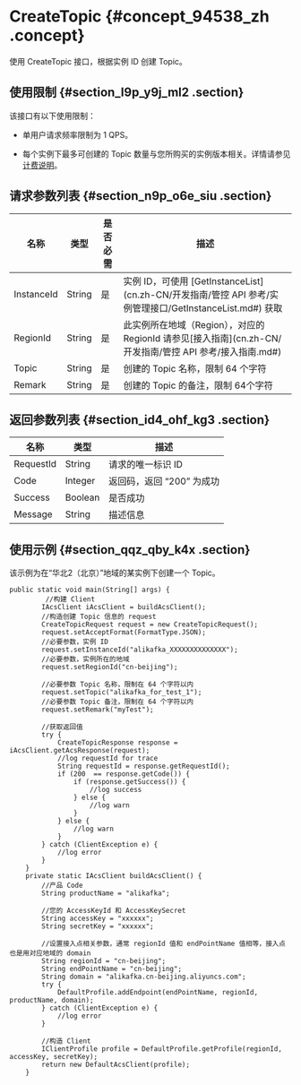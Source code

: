 # CreateTopic {#concept_94538_zh .concept}

使用 CreateTopic 接口，根据实例 ID 创建 Topic。

## 使用限制 {#section_l9p_y9j_ml2 .section}

该接口有以下使用限制：

-   单用户请求频率限制为 1 QPS。

-   每个实例下最多可创建的 Topic 数量与您所购买的实例版本相关。详情请参见[计费说明](../../../../cn.zh-CN/产品定价/计费说明.md#)。


## 请求参数列表 {#section_n9p_o6e_siu .section}

|名称|类型|是否必需|描述|
|--|--|----|--|
|InstanceId|String|是|实例 ID，可使用 [GetInstanceList](cn.zh-CN/开发指南/管控 API 参考/实例管理接口/GetInstanceList.md#) 获取|
|RegionId|String|是|此实例所在地域（Region），对应的 RegionId 请参见[接入指南](cn.zh-CN/开发指南/管控 API 参考/接入指南.md#)|
|Topic|String|是|创建的 Topic 名称，限制 64 个字符|
|Remark|String|是|创建的 Topic 的备注，限制 64个字符|

## 返回参数列表 {#section_id4_ohf_kg3 .section}

|名称|类型|描述|
|--|--|--|
|RequestId|String|请求的唯一标识 ID|
|Code|Integer|返回码，返回 “200” 为成功|
|Success|Boolean|是否成功|
|Message|String|描述信息|

## 使用示例 {#section_qqz_qby_k4x .section}

该示例为在“华北2（北京）”地域的某实例下创建一个 Topic。

``` {#codeblock_jne_0zb_h5a}
public static void main(String[] args) {
         //构建 Client
        IAcsClient iAcsClient = buildAcsClient();
        //构造创建 Topic 信息的 request
        CreateTopicRequest request = new CreateTopicRequest();
        request.setAcceptFormat(FormatType.JSON);
        //必要参数，实例 ID
        request.setInstanceId("alikafka_XXXXXXXXXXXXXX");
        //必要参数，实例所在的地域
        request.setRegionId("cn-beijing");

        //必要参数 Topic 名称，限制在 64 个字符以内
        request.setTopic("alikafka_for_test_1");
        //必要参数 Topic 备注，限制在 64 个字符以内
        request.setRemark("myTest");

        //获取返回值
        try {
            CreateTopicResponse response = iAcsClient.getAcsResponse(request);
            //log requestId for trace
            String requestId = response.getRequestId();
            if (200  == response.getCode()) {
                if (response.getSuccess()) {
                    //log success
                } else {
                    //log warn
                }
            } else {
                //log warn
            }
        } catch (ClientException e) {
            //log error
        }
    }
    private static IAcsClient buildAcsClient() {
        //产品 Code
        String productName = "alikafka";

        //您的 AccessKeyId 和 AccessKeySecret
        String accessKey = "xxxxxx";
        String secretKey = "xxxxxx";

        //设置接入点相关参数，通常 regionId 值和 endPointName 值相等，接入点也是用对应地域的 domain
        String regionId = "cn-beijing";
        String endPointName = "cn-beijing";
        String domain = "alikafka.cn-beijing.aliyuncs.com";
        try {
            DefaultProfile.addEndpoint(endPointName, regionId, productName, domain);
        } catch (ClientException e) {
            //log error
        }

        //构造 Client
        IClientProfile profile = DefaultProfile.getProfile(regionId, accessKey, secretKey);
        return new DefaultAcsClient(profile);
    }
			
```


